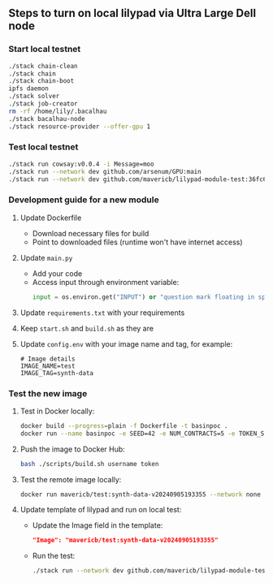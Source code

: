 ## Steps to turn on local lilypad via Ultra Large Dell node

### Start local testnet

```bash
./stack chain-clean
./stack chain
./stack chain-boot
ipfs daemon
./stack solver
./stack job-creator
rm -rf /home/lily/.bacalhau
./stack bacalhau-node
./stack resource-provider --offer-gpu 1
```

### Test local testnet

```bash
./stack run cowsay:v0.0.4 -i Message=moo
./stack run --network dev github.com/arsenum/GPU:main
./stack run --network dev github.com/mavericb/lilypad-module-test:36fc663dde73cbc536e71020537d0e1cf49b164d -i Input=moo
```

### Development guide for a new module

1. Update Dockerfile
   - Download necessary files for build
   - Point to downloaded files (runtime won't have internet access)

2. Update `main.py`
   - Add your code
   - Access input through environment variable:
     ```python
     input = os.environ.get("INPUT") or "question mark floating in space"
     ```

3. Update `requirements.txt` with your requirements

4. Keep `start.sh` and `build.sh` as they are

5. Update `config.env` with your image name and tag, for example:
   ```
   # Image details
   IMAGE_NAME=test
   IMAGE_TAG=synth-data
   ```

### Test the new image

1. Test in Docker locally:
   ```bash
   docker build --progress=plain -f Dockerfile -t basinpoc .
   docker run --name basinpoc -e SEED=42 -e NUM_CONTRACTS=5 -e TOKEN_STANDARD=ERC20 -e OMP_NUM_THREADS=1 -e MALLOC_ARENA_MAX=2 basinpoc
   ```

2. Push the image to Docker Hub:
   ```bash
   bash ./scripts/build.sh username token
   ```

3. Test the remote image locally:
   ```bash
   docker run mavericb/test:synth-data-v20240905193355 --network none
   ```

4. Update template of lilypad and run on local test:
   - Update the Image field in the template:
     ```json
     "Image": "mavericb/test:synth-data-v20240905193355"
     ```
   - Run the test:
     ```bash
     ./stack run --network dev github.com/mavericb/lilypad-module-test-synth-data:a15bb98a877e816497eb08bb76ccdcd0a46efeed -i Input=moo
     ```

